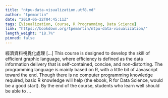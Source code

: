 ```yaml
---
title: "ntpu-data-visualization.utf8.md"
author: "tpemartin"
date: "2019-06-22T04:45:11Z"
tags: [Visualization, Course, R Programming, Data Science]
link: "https://bookdown.org/tpemartin/ntpu-data-visualization/"
length_weight: "18.7%"
pinned: false
---
```


經濟資料視覺化處理 [...] This course is designed to develop the skill of efficient graphic language, where efficiency is defined as the data information delivery that is self-contained, concise, and non-distorting. The programming language is mainly based on R, with a little bit of Javascript toward the end. Though there is no computer programming knowledge required, basic R knowledge will help (the ebook, R for Data Science, would be a good start). By the end of the course, students who learn well should be able to ...
